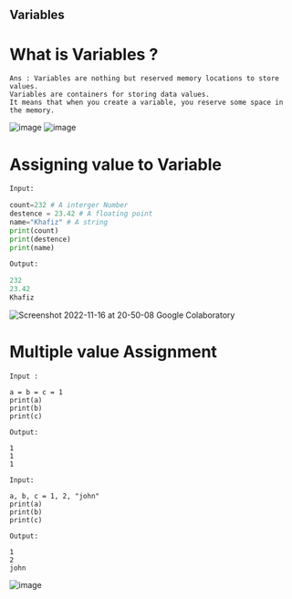 ## Variables
# What is Variables ?
``` 
Ans : Variables are nothing but reserved memory locations to store values.
Variables are containers for storing data values.
It means that when you create a variable, you reserve some space in the memory.

```
![image](https://user-images.githubusercontent.com/116889143/202208211-c340af3a-cc53-4175-bf91-bb55bdf30641.png)
![image](https://user-images.githubusercontent.com/116889143/202210432-18a999e4-f768-403a-8357-3b5babbb1711.png)

# Assigning value to Variable
```python
Input:

count=232 # A interger Number
destence = 23.42 # A floating point
name="Khafiz" # A string 
print(count)
print(destence)
print(name)

Output:

232
23.42
Khafiz
```
![Screenshot 2022-11-16 at 20-50-08 Google Colaboratory](https://user-images.githubusercontent.com/116889143/202213155-8d25da94-4c26-4804-9235-9f09a9d859e7.png)

# Multiple value Assignment
```
Input :

a = b = c = 1
print(a)
print(b)
print(c)

Output:

1
1
1

```

```
Input:

a, b, c = 1, 2, "john"
print(a)
print(b)
print(c)

Output:

1
2
john
```
![image](https://user-images.githubusercontent.com/116889143/202214045-075486fe-d514-4333-ab6a-afbc70baf193.png)



